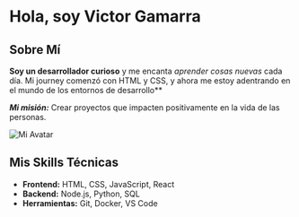 # Hola, soy Victor Gamarra

## Sobre Mí 

**Soy un desarrollador curioso** y me encanta *aprender cosas nuevas* cada día. Mi journey comenzó con HTML y CSS, y ahora me estoy adentrando en el mundo de los entornos de desarrollo**

***Mi misión:*** Crear proyectos que impacten positivamente en la vida de las personas.

![Mi Avatar](https://encrypted-tbn0.gstatic.com/images?q=tbn:ANd9GcTzy7GyLwWyiD9Socqmw7NnEAF949ZMekKkAw&s)

## Mis Skills Técnicas 

- **Frontend:** HTML, CSS, JavaScript, React
- **Backend:** Node.js, Python, SQL
- **Herramientas:** Git, Docker, VS Code
